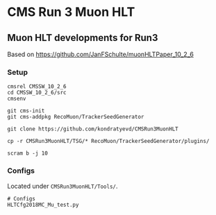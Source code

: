 # CMS Run 3 Muon HLT
## Muon HLT developments for Run3
Based on https://github.com/JanFSchulte/muonHLTPaper_10_2_6

### Setup
```shell
cmsrel CMSSW_10_2_6
cd CMSSW_10_2_6/src
cmsenv

git cms-init
git cms-addpkg RecoMuon/TrackerSeedGenerator

git clone https://github.com/kondratyevd/CMSRun3MuonHLT

cp -r CMSRun3MuonHLT/TSG/* RecoMuon/TrackerSeedGenerator/plugins/

scram b -j 10
```

### Configs
Located under `CMSRun3MuonHLT/Tools/`. 

```shell
# Configs
HLTCfg2018MC_Mu_test.py
```


